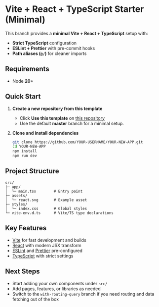 # Vite + React + TypeScript Starter (Minimal)

This branch provides a **minimal Vite + React + TypeScript** setup with:

- **Strict TypeScript** configuration
- **ESLint + Prettier** with pre-commit hooks
- **Path aliases (`@/`)** for cleaner imports

## Requirements

- Node **20+**

## Quick Start

1. **Create a new repository from this template**
   - Click **Use this template** on [this repository](../../)
   - Use the default **master** branch for a minimal setup.

2. **Clone and install dependencies**
   ```bash
   git clone https://github.com/YOUR-USERNAME/YOUR-NEW-APP.git
   cd YOUR-NEW-APP
   npm install
   npm run dev
   ```

## Project Structure

```
src/
├─ app/
│  └─ main.tsx        # Entry point
├─ assets/
│  └─ react.svg       # Example asset
├─ styles/
│  └─ index.css       # Global styles
└─ vite-env.d.ts      # Vite/TS type declarations
```

## Key Features

- [Vite](https://vitejs.dev/) for fast development and builds
- [React](https://react.dev/) with modern JSX transform
- [ESLint](https://eslint.org/) and [Prettier](https://prettier.io/) pre-configured
- [TypeScript](https://www.typescriptlang.org/) with strict settings

## Next Steps

- Start adding your own components under `src/`
- Add pages, features, or libraries as needed
- Switch to the `with-routing-query` branch if you need routing and data fetching out of the box
